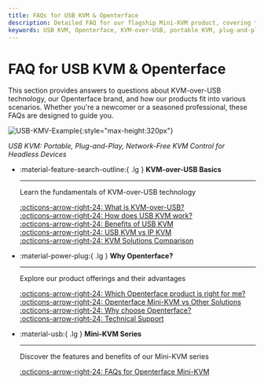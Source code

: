 ```yaml
---
title: FAQs for USB KVM & Openterface
description: Detailed FAQ for our flagship Mini-KVM product, covering technical specifications, usage guides, and troubleshooting tips.
keywords: USB KVM, Openterface, KVM-over-USB, portable KVM, plug-and-play KVM, network-free KVM, headless device control, IT solutions, troubleshooting, Openterface products
---
```


# FAQ for USB KVM & Openterface

This section provides answers to questions about KVM-over-USB technology, our Openterface brand, and how our products fit into various scenarios. Whether you're a newcomer or a seasoned professional, these FAQs are designed to guide you.

![USB-KMV-Example](/images/product/use-case-demo-industrial-pc.jpg){:style="max-height:320px"}

*USB KVM: Portable, Plug-and-Play, Network-Free KVM Control for Headless Devices*

<div class="grid cards" markdown>

-   :material-feature-search-outline:{ .lg } __KVM-over-USB Basics__

    ---

    Learn the fundamentals of KVM-over-USB technology

    [:octicons-arrow-right-24: What is KVM-over-USB?](/faq/usbkvm/kvm-over-usb#what-is-kvm-over-usb)  
    [:octicons-arrow-right-24: How does USB KVM work?](/faq/usbkvm/kvm-over-usb#how-usb-kvm-works)  
    [:octicons-arrow-right-24: Benefits of USB KVM](/faq/usbkvm/kvm-over-usb#why-usb-kvm)  
    [:octicons-arrow-right-24: USB KVM vs IP KVM](/faq/usbkvm/kvm-over-usb#usb-vs-ip)  
    [:octicons-arrow-right-24: KVM Solutions Comparison](/faq/usbkvm/kvm-over-usb#kvm-comparison)  

-   :material-power-plug:{ .lg } __Why Openterface?__

    ---

    Explore our product offerings and their advantages

    [:octicons-arrow-right-24: Which Openterface product is right for me?](/faq/usbkvm/openterface#choose-product)  
    [:octicons-arrow-right-24: Openterface Mini-KVM vs Other Solutions](/faq/usbkvm/openterface#minikvm-comparison)  
    [:octicons-arrow-right-24: Why choose Openterface?](/faq/usbkvm/openterface#why-openterface)  
    [:octicons-arrow-right-24: Technical Support](/faq/usbkvm/openterface#technical-support)  

-   :material-usb:{ .lg } __Mini-KVM Series__

    ---

    Discover the features and benefits of our Mini-KVM series

    [:octicons-arrow-right-24: FAQs for Openterface Mini-KVM](/faq/minikvm/op-minikvm)  

</div>